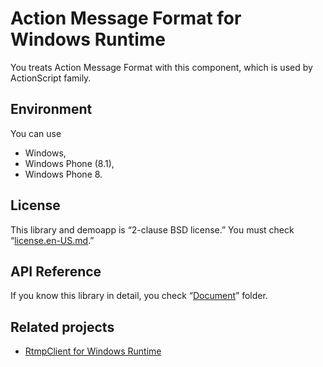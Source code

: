 # Action Message Format for Windows Runtime
You treats Action Message Format with this component, which is used by ActionScript family.

## Environment
You can use

- Windows,
- Windows Phone (8.1),
- Windows Phone 8.

## License
This library and demoapp is “2-clause BSD license.”
You must check “[license.en-US.md](./license.en-US.md).”

## API Reference
If you know this library in detail, you check “[Document](./Document/)” folder.

## Related projects
- [RtmpClient for Windows Runtime](//github.com/mntone/RtmpClient)